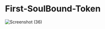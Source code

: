 # First-SoulBound-Token

![Screenshot (36)](https://user-images.githubusercontent.com/65860201/196444305-87de40ae-562c-49d8-9c03-e93fa73bbcc3.png)
